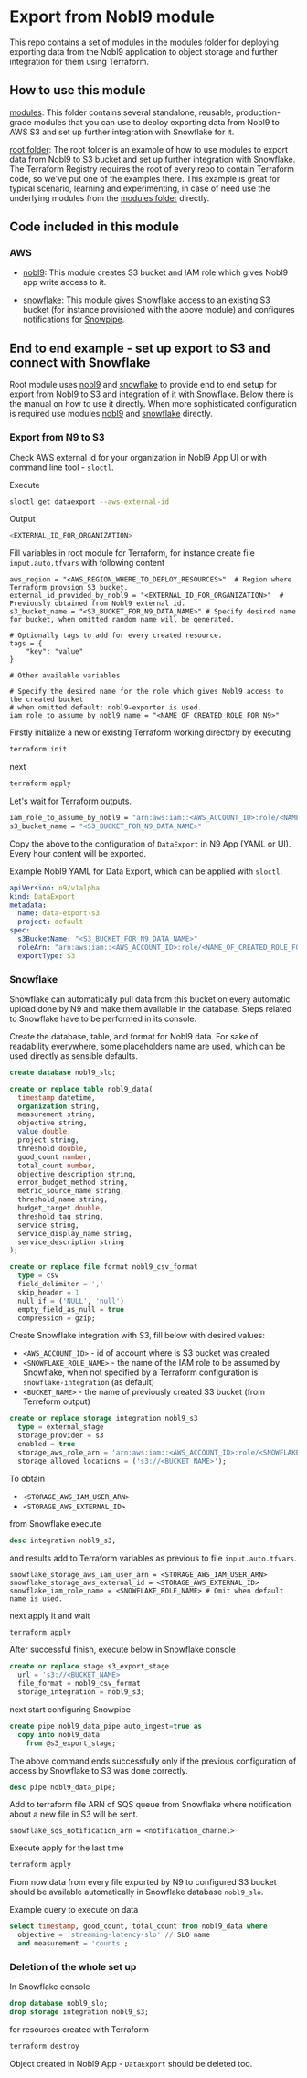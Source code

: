 # Export from Nobl9 module

This repo contains a set of modules in the modules folder for deploying exporting data from the Nobl9 application to
object storage and further integration for them using Terraform.

## How to use this module

[modules](./modules): This folder contains several standalone, reusable, production-grade modules that you can use to
deploy exporting data from Nobl9 to AWS S3 and set up further integration with Snowflake for it.

[root folder](./): The root folder is an example of how to use modules to export data from Nobl9 to S3 bucket and set up
further integration with Snowflake. The Terraform Registry requires the root of every repo to contain Terraform code,
so we've put one of the examples there. This example is great for typical scenario, learning and experimenting, in case
of need use the underlying modules from the [modules folder](./modules) directly.

## Code included in this module

### AWS

- [nobl9](./modules/aws/nobl9): This module creates S3 bucket and IAM role which gives Nobl9 app write access to it.

- [snowflake](./modules/aws/snowflake): This module gives Snowflake access to an existing S3 bucket (for instance
  provisioned with the above module) and configures notifications for [Snowpipe](https://docs.snowflake.com/en/user-guide/data-load-snowpipe-intro.html).

## End to end example - set up export to S3 and connect with Snowflake

Root module uses [nobl9](./modules/aws/nobl9) and [snowflake](./modules/aws/snowflake) to provide end to end setup
for export from Nobl9 to S3 and integration of it with Snowflake. Below there is the manual on how to use it directly.
When more sophisticated configuration is required use modules [nobl9](./modules/aws/nobl9) and
[snowflake](./modules/aws/snowflake) directly.

### Export from N9 to S3

Check AWS external id for your organization in Nobl9 App UI or with command line tool - `sloctl`.

Execute

```bash
sloctl get dataexport --aws-external-id
```

Output

```bash
<EXTERNAL_ID_FOR_ORGANIZATION>
```

Fill variables in root module for Terraform, for instance create file `input.auto.tfvars` with following content

```hcl
aws_region = "<AWS_REGION_WHERE_TO_DEPLOY_RESOURCES>"  # Region where Terraform provsion S3 bucket.
external_id_provided_by_nobl9 = "<EXTERNAL_ID_FOR_ORGANIZATION>"  # Previously obtained from Nobl9 external id.
s3_bucket_name = "<S3_BUCKET_FOR_N9_DATA_NAME>" # Specify desired name for bucket, when omitted random name will be generated.

# Optionally tags to add for every created resource.
tags = {
    "key": "value"
}

# Other available variables.

# Specify the desired name for the role which gives Nobl9 access to the created bucket
# when omitted default: nobl9-exporter is used.
iam_role_to_assume_by_nobl9_name = "<NAME_OF_CREATED_ROLE_FOR_N9>"
```

Firstly initialize a new or existing Terraform working directory by executing

```bash
terraform init
```

next

```bash
terraform apply
```

Let's wait for Terraform outputs.

```bash
iam_role_to_assume_by_nobl9 = "arn:aws:iam::<AWS_ACCOUNT_ID>:role/<NAME_OF_CREATED_ROLE_FOR_N9>"
s3_bucket_name = "<S3_BUCKET_FOR_N9_DATA_NAME>"
```

Copy the above to the configuration of `DataExport` in N9 App (YAML or UI). Every hour content will
be exported.

Example Nobl9 YAML for Data Export, which can be applied with `sloctl`.

```yaml
apiVersion: n9/v1alpha
kind: DataExport
metadata:
  name: data-export-s3
  project: default
spec:
  s3BucketName: "<S3_BUCKET_FOR_N9_DATA_NAME>"
  roleArn: "arn:aws:iam::<AWS_ACCOUNT_ID>:role/<NAME_OF_CREATED_ROLE_FOR_N9>"
  exportType: S3
```

### Snowflake

Snowflake can automatically pull data from this bucket on every automatic upload done by N9 and make them available in
the database. Steps related to Snowflake have to be performed in its console.

Create the database, table, and format for Nobl9 data. For sake of readability everywhere, some placeholders name are used,
which can be used directly as sensible defaults.

```sql
create database nobl9_slo;
```

```sql
create or replace table nobl9_data(
  timestamp datetime,
  organization string,
  measurement string,
  objective string,
  value double,
  project string,
  threshold double,
  good_count number,
  total_count number,
  objective_description string,
  error_budget_method string,
  metric_source_name string,
  threshold_name string,
  budget_target double,
  threshold_tag string,
  service string,
  service_display_name string,
  service_description string
);
```

```sql
create or replace file format nobl9_csv_format
  type = csv
  field_delimiter = ','
  skip_header = 1
  null_if = ('NULL', 'null')
  empty_field_as_null = true
  compression = gzip;
```

Create Snowflake integration with S3, fill below with desired values:

- `<AWS_ACCOUNT_ID>` - id of account where is S3 bucket was created
- `<SNOWFLAKE_ROLE_NAME>` - the name of the IAM role to be assumed by Snowflake, when not specified by a Terraform
  configuration is `snowflake-integration` (as default)
- `<BUCKET_NAME>` - the name of previously created S3 bucket (from Terreform output)

```sql
create or replace storage integration nobl9_s3
  type = external_stage
  storage_provider = s3
  enabled = true
  storage_aws_role_arn = 'arn:aws:iam::<AWS_ACCOUNT_ID>:role/<SNOWFLAKE_ROLE_NAME>'
  storage_allowed_locations = ('s3://<BUCKET_NAME>');
```

To obtain

- `<STORAGE_AWS_IAM_USER_ARN>`
- `<STORAGE_AWS_EXTERNAL_ID>`

from Snowflake execute

```sql
desc integration nobl9_s3;
```

and results add to Terraform variables as previous to file `input.auto.tfvars`.

```hcl
snowflake_storage_aws_iam_user_arn = <STORAGE_AWS_IAM_USER_ARN>
snowflake_storage_aws_external_id = <STORAGE_AWS_EXTERNAL_ID>
snowflake_iam_role_name = <SNOWFLAKE_ROLE_NAME> # Omit when default name is used.
```

next apply it and wait

```bash
terraform apply
```

After successful finish, execute below in Snowflake console

```sql
create or replace stage s3_export_stage
  url = 's3://<BUCKET_NAME>'
  file_format = nobl9_csv_format
  storage_integration = nobl9_s3;
```

next start configuring Snowpipe

```sql
create pipe nobl9_data_pipe auto_ingest=true as
  copy into nobl9_data
    from @s3_export_stage;
```

The above command ends successfully only if the previous configuration of access by Snowflake to S3 was done correctly.

```sql
desc pipe nobl9_data_pipe;
```

Add to terraform file ARN of SQS queue from Snowflake where notification about a new file in S3 will be sent.

```hcl
snowflake_sqs_notification_arn = <notification_channel>
```

Execute apply for the last time

```bash
terraform apply
```

From now data from every file exported by N9 to configured S3 bucket should be available automatically in Snowflake
database `nobl9_slo`.

Example query to execute on data

```sql
select timestamp, good_count, total_count from nobl9_data where
  objective = 'streaming-latency-slo' // SLO name
  and measurement = 'counts';
```

### Deletion of the whole set up

In Snowflake console

```sql
drop database nobl9_slo;
drop storage integration nobl9_s3;
```

for resources created with Terraform

```bash
terraform destroy
```

Object created in Nobl9 App - `DataExport` should be deleted too.
